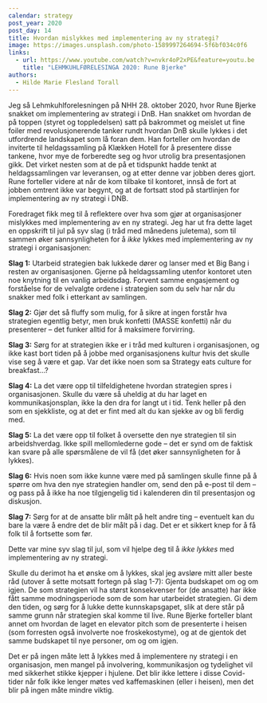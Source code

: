 ```yaml
---
calendar: strategy
post_year: 2020
post_day: 14
title: Hvordan mislykkes med implementering av ny strategi?
image: https://images.unsplash.com/photo-1589997264694-5f6bf034c0f6
links:
  - url: https://www.youtube.com/watch?v=nvkr4oP2xPE&feature=youtu.be
    title: "LEHMKUHLFØRELESINGA 2020: Rune Bjerke"
authors:
  - Hilde Marie Flesland Torall
---
```

Jeg så Lehmkuhlforelesningen på NHH 28. oktober 2020, hvor Rune Bjerke snakket om implementering av strategi i DnB. Han snakket om hvordan de på toppen (styret og toppledelsen) satt på bakrommet og meislet ut fine foiler med revolusjonerende tanker rundt hvordan DnB skulle lykkes i det utfordrende landskapet som lå foran dem. Han forteller om hvordan de inviterte til heldagssamling på Klækken Hotell for å presentere disse tankene, hvor mye de forberedte seg og hvor utrolig bra presentasjonen gikk. Det virket nesten som at de på et tidspunkt hadde tenkt at heldagssamlingen var leveransen, og at etter denne var jobben deres gjort. Rune forteller videre at når de kom tilbake til kontoret, innså de fort at jobben omtrent ikke var begynt, og at de fortsatt stod på startlinjen for implementering av ny strategi i DNB.

Foredraget fikk meg til å reflektere over hva som gjør at organisasjoner mislykkes med implementering av en ny strategi. Jeg har ut fra dette laget en oppskrift til jul på syv slag (i tråd med månedens juletema), som til sammen øker sannsynligheten for å *ikke* lykkes med implementering av ny strategi i organisasjonen:

**Slag 1:**
Utarbeid strategien bak lukkede dører og lanser med et Big Bang i resten av organisasjonen. Gjerne på heldagssamling utenfor kontoret uten noe knytning til en vanlig arbeidsdag. Forvent samme engasjement og forståelse for de velvalgte ordene i strategien som du selv har når du snakker med folk i etterkant av samlingen.

**Slag 2:**
Gjør det så fluffy som mulig, for å sikre at ingen forstår hva strategien egentlig betyr, men bruk konfetti (MASSE konfetti) når du presenterer – det funker alltid for å maksimere forvirring.

**Slag 3:**
Sørg for at strategien ikke er i tråd med kulturen i organisasjonen, og ikke kast bort tiden på å jobbe med organisasjonens kultur hvis det skulle vise seg å være et gap. Var det ikke noen som sa Strategy eats culture for breakfast...?

**Slag 4:**
La det være opp til tilfeldighetene hvordan strategien spres i organisasjonen. Skulle du være så uheldig at du har laget en kommunikasjonsplan, ikke la den dra for langt ut i tid. Tenk heller på den som en sjekkliste, og at det er fint med alt du kan sjekke av og bli ferdig med.

**Slag 5:**
La det være opp til folket å oversette den nye strategien til sin arbeidshverdag. Ikke spill mellomlederne gode – det er synd om de faktisk kan svare på alle spørsmålene de vil få (det øker sannsynligheten for å lykkes).

**Slag 6:**
Hvis noen som ikke kunne være med på samlingen skulle finne på å spørre om hva den nye strategien handler om, send den på e-post til dem – og pass på å ikke ha noe tilgjengelig tid i kalenderen din til presentasjon og diskusjon.

**Slag 7:**
Sørg for at de ansatte blir målt på helt andre ting – eventuelt kan du bare la være å endre det de blir målt på i dag. Det er et sikkert knep for å få folk til å fortsette som før.

Dette var mine syv slag til jul, som vil hjelpe deg til å *ikke lykkes* med implementering av ny strategi. 

Skulle du derimot ha et ønske om å lykkes, skal jeg avsløre mitt aller beste råd (utover å sette motsatt fortegn på slag 1-7): Gjenta budskapet om og om igjen. De som strategien vil ha størst konsekvenser for (de ansatte) har ikke fått samme modningsperiode som de som har utarbeidet strategien. Gi dem den tiden, og sørg for å lukke dette kunnskapsgapet, slik at dere står på samme grunn når strategien skal komme til live. Rune Bjerke forteller blant annet om hvordan de laget en elevator pitch som de presenterte i heisen (som forresten også involverte noe froskekostyme), og at de gjentok det samme budskapet til nye personer, om og om igjen. 

Det er på ingen måte lett å lykkes med å implementere ny strategi i en organisasjon, men mangel på involvering, kommunikasjon og tydelighet vil med sikkerhet stikke kjepper i hjulene. Det blir ikke lettere i disse Covid-tider når folk ikke lenger møtes ved kaffemaskinen (eller i heisen), men det blir på ingen måte mindre viktig.